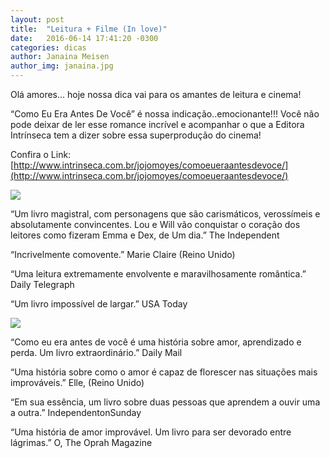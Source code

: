 ```yaml
---
layout: post
title:  "Leitura + Filme (In love)"
date:   2016-06-14 17:41:20 -0300
categories: dicas
author: Janaina Meisen
author_img: janaina.jpg
---
```


Olá amores... hoje nossa dica vai para os amantes de leitura e cinema!

“Como Eu Era Antes De Você” é nossa indicação..emocionante!!! Você não pode deixar de ler esse romance incrível e acompanhar o que a Editora Intrínseca tem a dizer sobre essa superprodução do cinema!

Confira o Link:
[http://www.intrinseca.com.br/jojomoyes/comoeueraantesdevoce/](http://www.intrinseca.com.br/jojomoyes/comoeueraantesdevoce/)

![](http://4.bp.blogspot.com/-UuFVU5SEZ3I/VciwTsq3ueI/AAAAAAAAEHQ/vrbbRPDlcaM/s1600/download%2B%25281%2529.jpg)

“Um livro magistral, com personagens que são carismáticos, verossímeis e absolutamente convincentes. Lou e Will vão conquistar o coração dos leitores como fizeram Emma e Dex, de Um dia.”
The Independent

“Incrivelmente comovente.”
Marie Claire (Reino Unido)

“Uma leitura extremamente envolvente e maravilhosamente romântica.”
Daily Telegraph

“Um livro impossível de largar.”
USA Today

![](http://br.web.img2.acsta.net/pictures/16/02/03/19/11/303307.jpg)

“Como eu era antes de você é uma história sobre amor, aprendizado e perda. Um livro extraordinário.”
Daily Mail

“Uma história sobre como o amor é capaz de florescer nas situações mais improváveis.”
Elle, (Reino Unido)

“Em sua essência, um livro sobre duas pessoas que aprendem a ouvir uma a outra.”
IndependentonSunday

“Uma história de amor improvável. Um livro para ser devorado entre lágrimas.”
O, The Oprah Magazine
